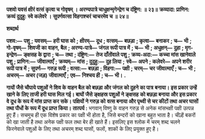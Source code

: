 **पशवो यवसं क्षीरं वत्सं कृत्वा च गोवृषम् ।** **अरण्यपात्रे चाधुक्षन्मृगेन्द्रेण च दंष्ट्रिण: ॥ २३॥** **क्रव्यादा: प्राणिन: क्रव्यं दुदुहु: स्वे कलेवरे ।** **सुपर्णवत्सा विहगाश्चरं चाचरमेव च ॥ २४॥** 

**शब्दार्थ** 

**पशव:—** **पशु** **; यवसम्—** **हरी घास को** **; क्षीरम्—** **दूध** **; वत्सम्—** **बछड़ा** **; कृत्वा—** **बनाकर** **; च—** **भी** **; गो-वृषम्—** **शिवजी का** **वाहन, बैल** **; अरण्य-पात्रे—** **जंगल रूपी पात्र में** **; च—** **भी** **; अधुक्षन्—** **दुहा** **; मृग-इन्द्रेण—** **ङ्क्षसह के द्वारा** **; च—** **तथा** **; दंष्ट्रिण:—** **तेज दाँतोंवाले पशु** **; क्रव्य-अदा:—** **कच्चा मांस खानेवाले पशु** **; प्राणिन:—** **जीवात्माएँ** **; क्रव्यम्—** **मांस** **; दुदुहु:—** **दुह लिया** **;** **स्वे—** **अपने** **; कलेवरे—** **अपने शरीर रूपी पात्र में** **; सुपर्ण—** **गरुड़ रूपी** **; वत्सा:—** **बछड़ा** **; विहगा:—** **पक्षी** **; चरम्—** **चर** **जीवात्माएँ** **; च—** **भी** **; अचरम्—** **अचर (जड़) जीवात्माएँ** **; एव—** **निश्चय ही** **; च—** **भी।** **.** 

**गायों जैसे चौपाये पशुओं ने शिव के वाहन बैल को बछड़ा और जंगल को दुहने का पात्र** **बनाया। इस प्रकार उन्हें खाने के लिए ताजी हरी घास मिल गई। बाघों जैसे ङ्क्षहस्र पशुओं ने ङ्क्षसह** **को बछड़ा बनाया और इस प्रकार वे दूध के रूप में मांस प्राप्त कर सके। पक्षियों ने गरुड़ को** **वत्स बनाया और पृथ्वी से चर कीटों तथा अचर घासों तथा पौधों के रूप में दूध प्राप्त किया।** **तात्पर्य :** भगवान् विष्णु के वाहन गरुड़ से अनेक मांसभक्षी पक्षी उत्पन्न हुए हैं। सचमुच ही एक विशेष प्रकार का पक्षी भी होता है, जिसे बन्दरों को खाना बहुत भाता है। चील्हें बकरों को खा जाती है तथा अनेक पक्षी फल तथा बेर ही खाते हैं। इसलिए इस श्लोक में चरम् शब्द चलने फिरनेवाले पशुओं के लिए तथा अचरम् शब्द घासों, फलों, शाकों के लिए प्रयुक्त हुए है।  